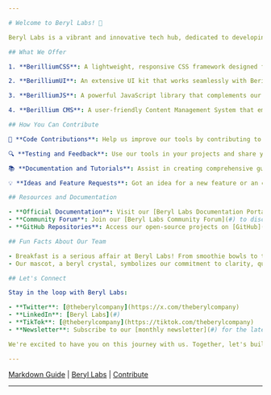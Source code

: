 ```yaml
---

# Welcome to Beryl Labs! 🌟

Beryl Labs is a vibrant and innovative tech hub, dedicated to developing cutting-edge web development tools and solutions. Our mission is to simplify and enhance the web development process, making it more accessible, efficient, and enjoyable for developers around the globe. 

## What We Offer

1. **BerilliumCSS**: A lightweight, responsive CSS framework designed for speed and ease of use. It provides a flexible grid system, pre-designed components, and utility classes to kickstart your web design.

2. **BerilliumUI**: An extensive UI kit that works seamlessly with BerilliumCSS. It includes a wide range of customizable components like buttons, modals, and navigation bars, all optimized for both performance and aesthetics.

3. **BerilliumJS**: A powerful JavaScript library that complements our CSS framework. It's designed to enhance interactivity and dynamic content on your websites with minimal code.

4. **Berillium CMS**: A user-friendly Content Management System that embodies simplicity and flexibility. Whether you're building a blog, an e-commerce site, or a portfolio, Berillium CMS adapts to your needs, offering an intuitive interface and robust features.

## How You Can Contribute

🌟 **Code Contributions**: Help us improve our tools by contributing to the code. Whether it's fixing bugs, adding new features, or improving documentation, your input is invaluable.

🔍 **Testing and Feedback**: Use our tools in your projects and share your experiences. Your feedback helps us identify areas for improvement and guides future development.

📚 **Documentation and Tutorials**: Assist in creating comprehensive guides, tutorials, or blog posts. Whether you're a seasoned writer or a first-timer, your contributions make our tools more accessible to the community.

💡 **Ideas and Feature Requests**: Got an idea for a new feature or an enhancement? We're all ears! Your innovative suggestions are what keep Beryl Labs at the forefront of web development.

## Resources and Documentation

- **Official Documentation**: Visit our [Beryl Labs Documentation Portal](#) for in-depth guides, API references, and tutorials.
- **Community Forum**: Join our [Beryl Labs Community Forum](#) to discuss ideas, ask questions, and connect with other developers.
- **GitHub Repositories**: Access our open-source projects on [GitHub](#) to explore the code, contribute, and stay updated with the latest releases.

## Fun Facts About Our Team

- Breakfast is a serious affair at Beryl Labs! From smoothie bowls to traditional pancakes, our team's morning rituals are as diverse as our projects.
- Our mascot, a beryl crystal, symbolizes our commitment to clarity, quality, and structure in everything we do.

## Let's Connect

Stay in the loop with Beryl Labs:

- **Twitter**: [@theberylcompany](https://x.com/theberylcompany)
- **LinkedIn**: [Beryl Labs](#)
- **TikTok**: [@theberylcompany](https://tiktok.com/theberylcompany)
- **Newsletter**: Subscribe to our [monthly newsletter](#) for the latest updates, tips, and community highlights.

We're excited to have you on this journey with us. Together, let's build a brighter and more innovative web development world!

---
```


[Markdown Guide](https://docs.github.com/github/writing-on-github/getting-started-with-writing-and-formatting-on-github/basic-writing-and-formatting-syntax) | [Beryl Labs](#) | [Contribute](#)

---

